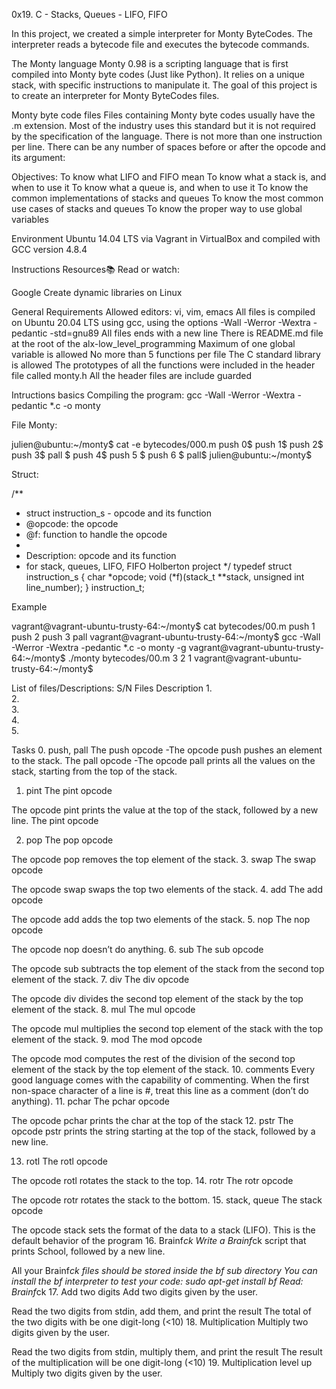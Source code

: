 0x19. C - Stacks, Queues - LIFO, FIFO

In this project, we created a simple interpreter for Monty ByteCodes. The interpreter reads a bytecode file and executes the bytecode commands.

The Monty language
Monty 0.98 is a scripting language that is first compiled into Monty byte codes (Just like Python). It relies on a unique stack, with specific instructions to manipulate it. The goal of this project is to create an interpreter for Monty ByteCodes files.

Monty byte code files
Files containing Monty byte codes usually have the .m extension. Most of the industry uses this standard but it is not required by the specification of the language. There is not more than one instruction per line. There can be any number of spaces before or after the opcode and its argument:

Objectives:
To know what LIFO and FIFO mean
To know what a stack is, and when to use it
To know what a queue is, and when to use it
To know the common implementations of stacks and queues
To know the most common use cases of stacks and queues
To know the proper way to use global variables

Environment
Ubuntu 14.04 LTS via Vagrant in VirtualBox and compiled with GCC version 4.8.4

Instructions
Resources📚
Read or watch:

Google
Create dynamic libraries on Linux

General Requirements
Allowed editors: vi, vim, emacs
All files is compiled on Ubuntu 20.04 LTS using gcc, using the options -Wall -Werror -Wextra -pedantic -std=gnu89
All files ends with a new line
There is README.md file at the root of the alx-low_level_programming
Maximum of one global variable is allowed
No more than 5 functions per file
The C standard library is allowed
The prototypes of all the functions were included in the header file called monty.h
All the header files are include guarded

Intructions basics
Compiling the program: gcc -Wall -Werror -Wextra -pedantic *.c -o monty

File Monty:

julien@ubuntu:~/monty$ cat -e bytecodes/000.m
push 0$
push 1$
push 2$
  push 3$
                   pall    $
push 4$
    push 5    $
      push    6        $
pall$
julien@ubuntu:~/monty$

Struct:

/**
 * struct instruction_s - opcode and its function
 * @opcode: the opcode
 * @f: function to handle the opcode
 *
 * Description: opcode and its function
 * for stack, queues, LIFO, FIFO Holberton project
 */
typedef struct instruction_s
{
        char *opcode;
        void (*f)(stack_t **stack, unsigned int line_number);
} instruction_t;

Example

vagrant@vagrant-ubuntu-trusty-64:~/monty$ cat bytecodes/00.m
push 1
push 2
push 3
pall
vagrant@vagrant-ubuntu-trusty-64:~/monty$ gcc -Wall -Werror -Wextra -pedantic *.c -o monty -g
vagrant@vagrant-ubuntu-trusty-64:~/monty$ ./monty bytecodes/00.m
3
2
1
vagrant@vagrant-ubuntu-trusty-64:~/monty$

List of files/Descriptions:
S/N	Files	Description
1.		
2.		
3.		
4.		
5.		

Tasks
0. push, pall
The push opcode
-The opcode push pushes an element to the stack.
The pall opcode
-The opcode pall prints all the values on the stack, starting from the top of the stack.
1. pint
The pint opcode

The opcode pint prints the value at the top of the stack, followed by a new line.
The pint opcode

2. pop
The pop opcode

The opcode pop removes the top element of the stack.
3. swap
The swap opcode

The opcode swap swaps the top two elements of the stack.
4. add
The add opcode

The opcode add adds the top two elements of the stack.
5. nop
The nop opcode

The opcode nop doesn’t do anything.
6. sub
The sub opcode

The opcode sub subtracts the top element of the stack from the second top element of the stack.
7. div
The div opcode

The opcode div divides the second top element of the stack by the top element of the stack.
8. mul
The mul opcode

The opcode mul multiplies the second top element of the stack with the top element of the stack.
9. mod
The mod opcode

The opcode mod computes the rest of the division of the second top element of the stack by the top element of the stack.
10. comments
Every good language comes with the capability of commenting. When the first non-space character of a line is #, treat this line as a comment (don’t do anything).
11. pchar
The pchar opcode

The opcode pchar prints the char at the top of the stack
12. pstr
The opcode pstr prints the string starting at the top of the stack, followed by a new line.


13. rotl
The rotl opcode

The opcode rotl rotates the stack to the top.
14. rotr
The rotr opcode

The opcode rotr rotates the stack to the bottom.
15. stack, queue
The stack opcode

The opcode stack sets the format of the data to a stack (LIFO). This is the default behavior of the program
16. Brainf*ck
Write a Brainf*ck script that prints School, followed by a new line.

All your Brainf*ck files should be stored inside the bf sub directory
You can install the bf interpreter to test your code: sudo apt-get install bf
Read: Brainf*ck
17. Add two digits
Add two digits given by the user.

Read the two digits from stdin, add them, and print the result
The total of the two digits with be one digit-long (<10)
18. Multiplication
Multiply two digits given by the user.

Read the two digits from stdin, multiply them, and print the result
The result of the multiplication will be one digit-long (<10)
19. Multiplication level up
Multiply two digits given by the user.

